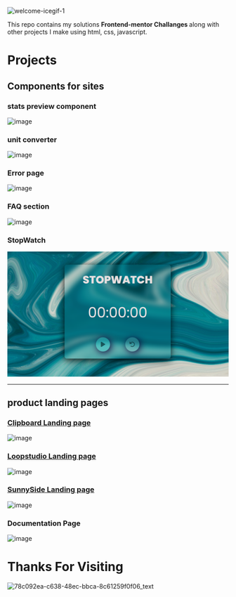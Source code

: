 
![welcome-icegif-1](https://user-images.githubusercontent.com/96977189/177132423-3a4513a1-d3b6-4bcc-83ca-12775a490b74.gif)


This repo contains my solutions <strong>Frontend-mentor Challanges </strong> along with other projects I make using html, css, javascript.


# Projects 

## Components for sites

### stats preview component
![image](https://user-images.githubusercontent.com/96977189/177132913-09ed2dd9-ac1d-4564-a731-a544e50581c9.png)

### unit converter 
![image](https://user-images.githubusercontent.com/96977189/176180796-2e38320a-cbd2-4ebb-af1f-873d6ce563b1.png)

### Error page
![image](https://user-images.githubusercontent.com/96977189/177134162-68d895c2-90af-4920-8f3e-cdc35cdad2e0.png)

### FAQ section
![image](https://user-images.githubusercontent.com/96977189/184291722-61b3ca0a-c024-401c-81e0-bc7034fae018.png)

### StopWatch
![Stopwatch](./StopWatch/screenshot.png)



<hr>

## product landing pages

### <a href="https://cliplanding.netlify.app/">Clipboard Landing page</a>
![image](https://user-images.githubusercontent.com/96977189/176180984-04d42915-f77b-4fdc-ae18-b67f799d02f7.png)



### <a href="https://loopstud.netlify.app/">Loopstudio Landing page</a>
![image](https://user-images.githubusercontent.com/96977189/176181121-1dd6f8cf-25cf-4d0f-a950-c9a9b7ee823c.png)



### [SunnySide Landing page](https://sunnybyami.netlify.app/)
![image](https://user-images.githubusercontent.com/96977189/176181168-88d94508-350d-4bcc-a6cb-8a2663e5e304.png)


### Documentation Page
![image](https://user-images.githubusercontent.com/96977189/177134024-5e85cb46-5496-4dc9-94a6-753d6c5eef15.png)




# Thanks For Visiting
![78c092ea-c638-48ec-bbca-8c61259f0f06_text](https://user-images.githubusercontent.com/96977189/177135715-2ce6b844-0f18-49e9-a15a-d2e0147400a2.gif)

